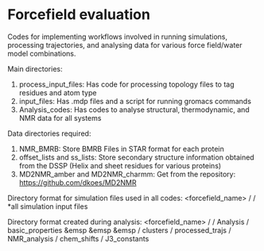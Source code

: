 # Forcefield evaluation
Codes for implementing workflows involved in running simulations, processing trajectories, and analysing data for various force field/water model combinations.

Main directories: 
1. process_input_files: Has code for processing topology files to tag residues and atom type
2. input_files: Has .mdp files and a script for running gromacs commands
3. Analysis_codes: Has codes to analyse structural, thermodynamic, and NMR data for all systems

Data directories required:
1. NMR_BMRB: Store BMRB Files in STAR format for each protein
2. offset_lists and ss_lists: Store secondary structure information obtained from the DSSP (Helix and sheet residues for various proteins)
3. MD2NMR_amber and MD2NMR_charmm: Get from the repository: https://github.com/dkoes/MD2NMR 

Directory format for simulation files used in all codes:
<forcefield_name> / <pdbid> / *all simulation input files 

Directory format created during analysis:
<forcefield_name> / <pdbid> / Analysis / basic_properties
 &emsp &emsp &emsp                     / clusters
                                       / processed_trajs
                                       / NMR_analysis
                                                      / chem_shifts
                                                      / J3_constants
                                       

   

